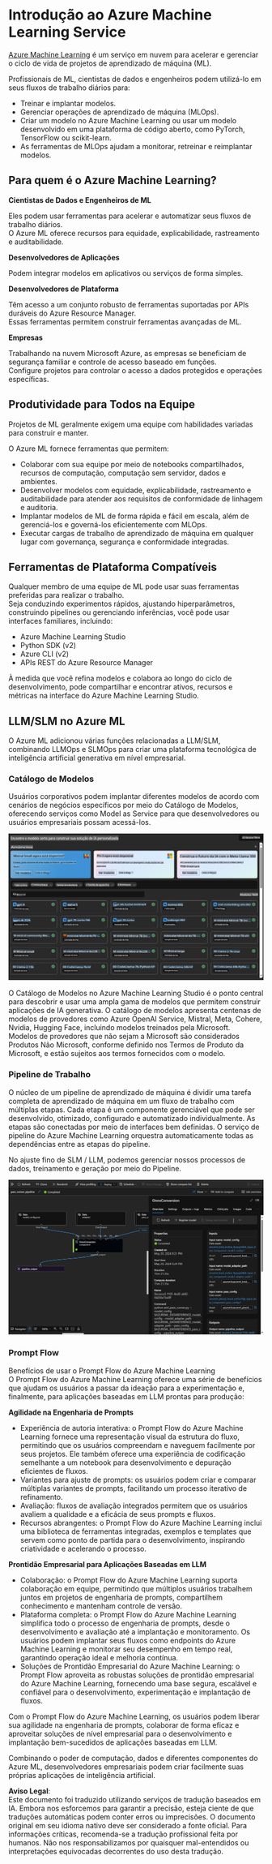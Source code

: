 # **Introdução ao Azure Machine Learning Service**

[Azure Machine Learning](https://ml.azure.com?WT.mc_id=aiml-138114-kinfeylo) é um serviço em nuvem para acelerar e gerenciar o ciclo de vida de projetos de aprendizado de máquina (ML).

Profissionais de ML, cientistas de dados e engenheiros podem utilizá-lo em seus fluxos de trabalho diários para:

- Treinar e implantar modelos.
- Gerenciar operações de aprendizado de máquina (MLOps).
- Criar um modelo no Azure Machine Learning ou usar um modelo desenvolvido em uma plataforma de código aberto, como PyTorch, TensorFlow ou scikit-learn.
- As ferramentas de MLOps ajudam a monitorar, retreinar e reimplantar modelos.

## Para quem é o Azure Machine Learning?

**Cientistas de Dados e Engenheiros de ML**

Eles podem usar ferramentas para acelerar e automatizar seus fluxos de trabalho diários.  
O Azure ML oferece recursos para equidade, explicabilidade, rastreamento e auditabilidade.  

**Desenvolvedores de Aplicações**

Podem integrar modelos em aplicativos ou serviços de forma simples.

**Desenvolvedores de Plataforma**

Têm acesso a um conjunto robusto de ferramentas suportadas por APIs duráveis do Azure Resource Manager.  
Essas ferramentas permitem construir ferramentas avançadas de ML.

**Empresas**

Trabalhando na nuvem Microsoft Azure, as empresas se beneficiam de segurança familiar e controle de acesso baseado em funções.  
Configure projetos para controlar o acesso a dados protegidos e operações específicas.

## Produtividade para Todos na Equipe

Projetos de ML geralmente exigem uma equipe com habilidades variadas para construir e manter.  

O Azure ML fornece ferramentas que permitem:  
- Colaborar com sua equipe por meio de notebooks compartilhados, recursos de computação, computação sem servidor, dados e ambientes.  
- Desenvolver modelos com equidade, explicabilidade, rastreamento e auditabilidade para atender aos requisitos de conformidade de linhagem e auditoria.  
- Implantar modelos de ML de forma rápida e fácil em escala, além de gerenciá-los e governá-los eficientemente com MLOps.  
- Executar cargas de trabalho de aprendizado de máquina em qualquer lugar com governança, segurança e conformidade integradas.

## Ferramentas de Plataforma Compatíveis

Qualquer membro de uma equipe de ML pode usar suas ferramentas preferidas para realizar o trabalho.  
Seja conduzindo experimentos rápidos, ajustando hiperparâmetros, construindo pipelines ou gerenciando inferências, você pode usar interfaces familiares, incluindo:  
- Azure Machine Learning Studio  
- Python SDK (v2)  
- Azure CLI (v2)  
- APIs REST do Azure Resource Manager  

À medida que você refina modelos e colabora ao longo do ciclo de desenvolvimento, pode compartilhar e encontrar ativos, recursos e métricas na interface do Azure Machine Learning Studio.

## **LLM/SLM no Azure ML**

O Azure ML adicionou várias funções relacionadas a LLM/SLM, combinando LLMOps e SLMOps para criar uma plataforma tecnológica de inteligência artificial generativa em nível empresarial.

### **Catálogo de Modelos**

Usuários corporativos podem implantar diferentes modelos de acordo com cenários de negócios específicos por meio do Catálogo de Modelos, oferecendo serviços como Model as Service para que desenvolvedores ou usuários empresariais possam acessá-los.

![models](../../../../translated_images/models.2450411eac222e539ffb55785a8f550d01be1030bd8eb67c9c4f9ae4ca5d64be.pt.png)

O Catálogo de Modelos no Azure Machine Learning Studio é o ponto central para descobrir e usar uma ampla gama de modelos que permitem construir aplicações de IA generativa. O catálogo de modelos apresenta centenas de modelos de provedores como Azure OpenAI Service, Mistral, Meta, Cohere, Nvidia, Hugging Face, incluindo modelos treinados pela Microsoft.  
Modelos de provedores que não sejam a Microsoft são considerados Produtos Não Microsoft, conforme definido nos Termos de Produto da Microsoft, e estão sujeitos aos termos fornecidos com o modelo.

### **Pipeline de Trabalho**

O núcleo de um pipeline de aprendizado de máquina é dividir uma tarefa completa de aprendizado de máquina em um fluxo de trabalho com múltiplas etapas. Cada etapa é um componente gerenciável que pode ser desenvolvido, otimizado, configurado e automatizado individualmente. As etapas são conectadas por meio de interfaces bem definidas. O serviço de pipeline do Azure Machine Learning orquestra automaticamente todas as dependências entre as etapas do pipeline.

No ajuste fino de SLM / LLM, podemos gerenciar nossos processos de dados, treinamento e geração por meio do Pipeline.

![finetuning](../../../../translated_images/finetuning.b52e4aa971dfd8d3c668db913a2b419380533bd3a920d227ec19c078b7b3f309.pt.png)

### **Prompt Flow**

Benefícios de usar o Prompt Flow do Azure Machine Learning  
O Prompt Flow do Azure Machine Learning oferece uma série de benefícios que ajudam os usuários a passar da ideação para a experimentação e, finalmente, para aplicações baseadas em LLM prontas para produção:

**Agilidade na Engenharia de Prompts**

- Experiência de autoria interativa: o Prompt Flow do Azure Machine Learning fornece uma representação visual da estrutura do fluxo, permitindo que os usuários compreendam e naveguem facilmente por seus projetos. Ele também oferece uma experiência de codificação semelhante a um notebook para desenvolvimento e depuração eficientes de fluxos.  
- Variantes para ajuste de prompts: os usuários podem criar e comparar múltiplas variantes de prompts, facilitando um processo iterativo de refinamento.  
- Avaliação: fluxos de avaliação integrados permitem que os usuários avaliem a qualidade e a eficácia de seus prompts e fluxos.  
- Recursos abrangentes: o Prompt Flow do Azure Machine Learning inclui uma biblioteca de ferramentas integradas, exemplos e templates que servem como ponto de partida para o desenvolvimento, inspirando criatividade e acelerando o processo.

**Prontidão Empresarial para Aplicações Baseadas em LLM**

- Colaboração: o Prompt Flow do Azure Machine Learning suporta colaboração em equipe, permitindo que múltiplos usuários trabalhem juntos em projetos de engenharia de prompts, compartilhem conhecimento e mantenham controle de versão.  
- Plataforma completa: o Prompt Flow do Azure Machine Learning simplifica todo o processo de engenharia de prompts, desde o desenvolvimento e avaliação até a implantação e monitoramento. Os usuários podem implantar seus fluxos como endpoints do Azure Machine Learning e monitorar seu desempenho em tempo real, garantindo operação ideal e melhoria contínua.  
- Soluções de Prontidão Empresarial do Azure Machine Learning: o Prompt Flow aproveita as robustas soluções de prontidão empresarial do Azure Machine Learning, fornecendo uma base segura, escalável e confiável para o desenvolvimento, experimentação e implantação de fluxos.

Com o Prompt Flow do Azure Machine Learning, os usuários podem liberar sua agilidade na engenharia de prompts, colaborar de forma eficaz e aproveitar soluções de nível empresarial para o desenvolvimento e implantação bem-sucedidos de aplicações baseadas em LLM.

Combinando o poder de computação, dados e diferentes componentes do Azure ML, desenvolvedores empresariais podem criar facilmente suas próprias aplicações de inteligência artificial.

**Aviso Legal**:  
Este documento foi traduzido utilizando serviços de tradução baseados em IA. Embora nos esforcemos para garantir a precisão, esteja ciente de que traduções automáticas podem conter erros ou imprecisões. O documento original em seu idioma nativo deve ser considerado a fonte oficial. Para informações críticas, recomenda-se a tradução profissional feita por humanos. Não nos responsabilizamos por quaisquer mal-entendidos ou interpretações equivocadas decorrentes do uso desta tradução.